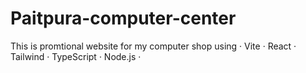 # Paitpura-computer-center
This is promtional website for my computer shop using · Vite · React · Tailwind · TypeScript · Node.js ·

